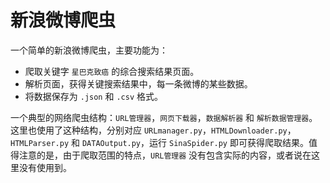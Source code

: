# 新浪微博爬虫

一个简单的新浪微博爬虫，主要功能为：

+ 爬取关键字 `星巴克致癌` 的综合搜索结果页面。
+ 解析页面，获得关键搜索结果中，每一条微博的某些数据。
+ 将数据保存为 `.json` 和 `.csv` 格式。

一个典型的网络爬虫结构：`URL管理器`，`网页下载器`，`数据解析器` 和 `解析数据管理器`。这里也使用了这种结构，分别对应 `URLmanager.py`，`HTMLDownloader.py`，`HTMLParser.py` 和 `DATAOutput.py`，运行 `SinaSpider.py` 即可获得爬取结果。值得注意的是，由于爬取范围的特点，`URL管理器` 没有包含实际的内容，或者说在这里没有使用到。
